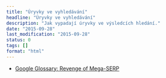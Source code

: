 ```yaml
---
title: "Úryvky ve vyhledávání"
headline: "Úryvky ve vyhledávání"
description: "Jak vypadají úryvky ve výsledcích hledání."
date: "2015-09-28"
last_modification: "2015-09-28"
status: 0
tags: []
format: "html"
---
```


<ul>
  <li><a href="https://moz.com/blog/google-glossary">Google Glossary: Revenge of Mega-SERP</a></li>
</ul>